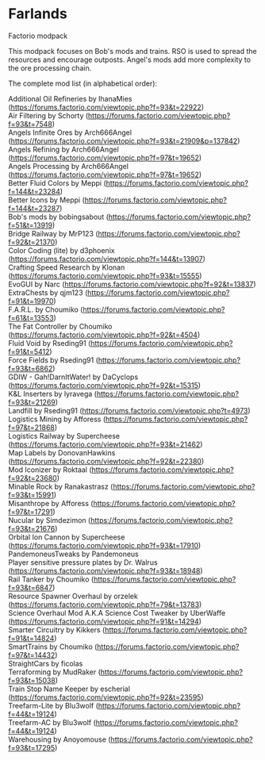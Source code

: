 # Farlands
Factorio modpack

This modpack focuses on Bob's mods and trains. RSO is used to spread the resources and encourage outposts. Angel's mods add more complexity to the ore processing chain.
  
The complete mod list (in alphabetical order):  
  
Additional Oil Refineries by IhanaMies (https://forums.factorio.com/viewtopic.php?f=93&t=22922)  
Air Filtering by Schorty (https://forums.factorio.com/viewtopic.php?f=93&t=7548)  
Angels Infinite Ores by Arch666Angel (https://forums.factorio.com/viewtopic.php?f=93&t=21909&p=137842)  
Angels Refining by Arch666Angel (https://forums.factorio.com/viewtopic.php?f=97&t=19652)  
Angels Processing by Arch666Angel (https://forums.factorio.com/viewtopic.php?f=97&t=19652)  
Better Fluid Colors by Meppi (https://forums.factorio.com/viewtopic.php?f=144&t=23284)  
Better Icons by Meppi (https://forums.factorio.com/viewtopic.php?f=144&t=23287)  
Bob's mods by bobingsabout (https://forums.factorio.com/viewtopic.php?f=51&t=13919)  
Bridge Railway by MrP123 (https://forums.factorio.com/viewtopic.php?f=92&t=21370)  
Color Coding (lite) by d3phoenix (https://forums.factorio.com/viewtopic.php?f=144&t=13907)  
Crafting Speed Research by Klonan (https://forums.factorio.com/viewtopic.php?f=93&t=15555)  
EvoGUI by Narc (https://forums.factorio.com/viewtopic.php?f=92&t=13837)  
ExtraChests by qjm123 (https://forums.factorio.com/viewtopic.php?f=91&t=19970)  
F.A.R.L. by Choumiko (https://forums.factorio.com/viewtopic.php?f=61&t=13553)  
The Fat Controller by Choumiko (https://forums.factorio.com/viewtopic.php?f=92&t=4504)  
Fluid Void by Rseding91 (https://forums.factorio.com/viewtopic.php?f=91&t=5412)  
Force Fields by Rseding91 (https://forums.factorio.com/viewtopic.php?f=93&t=6862)  
GDIW - Gah!DarnItWater! by DaCyclops (https://forums.factorio.com/viewtopic.php?f=92&t=15315)  
K&L Inserters by lyravega (https://forums.factorio.com/viewtopic.php?f=93&t=21269)  
Landfill by Rseding91 (https://forums.factorio.com/viewtopic.php?t=4973)  
Logistics Mining by Afforess (https://forums.factorio.com/viewtopic.php?f=97&t=21868)  
Logistics Railway by Supercheese (https://forums.factorio.com/viewtopic.php?f=93&t=21462)  
Map Labels by DonovanHawkins (https://forums.factorio.com/viewtopic.php?f=92&t=22380)  
Mod Iconizer by Roktaal (https://forums.factorio.com/viewtopic.php?f=92&t=23680)  
Minable Rock by Ranakastrasz (https://forums.factorio.com/viewtopic.php?f=93&t=15991)  
Misanthrope by Afforess (https://forums.factorio.com/viewtopic.php?f=97&t=17291)  
Nucular by Simdezimon (https://forums.factorio.com/viewtopic.php?f=93&t=21676)  
Orbital Ion Cannon by Supercheese (https://forums.factorio.com/viewtopic.php?f=93&t=17910)  
PandemoneusTweaks by Pandemoneus  
Player sensitive pressure plates by Dr. Walrus (https://forums.factorio.com/viewtopic.php?f=93&t=18948)  
Rail Tanker by Choumiko (https://forums.factorio.com/viewtopic.php?f=93&t=6847)  
Resource Spawner Overhaul by orzelek (https://forums.factorio.com/viewtopic.php?f=79&t=13783)  
Science Overhaul Mod A.K.A Science Cost Tweaker by UberWaffe (https://forums.factorio.com/viewtopic.php?f=91&t=14294)  
Smarter Circuitry by Kikkers (https://forums.factorio.com/viewtopic.php?f=91&t=14824)  
SmartTrains by Choumiko (https://forums.factorio.com/viewtopic.php?f=97&t=14432)  
StraightCars by ficolas  
Terraforming by MudRaker (https://forums.factorio.com/viewtopic.php?f=93&t=15038)  
Train Stop Name Keeper by escherial (https://forums.factorio.com/viewtopic.php?f=92&t=23595)  
Treefarm-Lite by Blu3wolf (https://forums.factorio.com/viewtopic.php?f=44&t=19124)  
Treefarm-AC by Blu3wolf (https://forums.factorio.com/viewtopic.php?f=44&t=19124)  
Warehousing by Anoyomouse (https://forums.factorio.com/viewtopic.php?f=93&t=17295)  